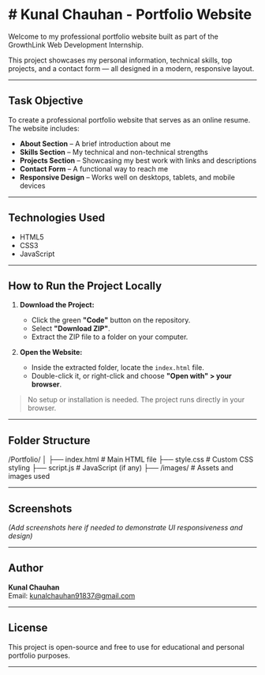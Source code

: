 # # Kunal Chauhan - Portfolio Website

Welcome to my professional portfolio website built as part of the GrowthLink Web Development Internship.

This project showcases my personal information, technical skills, top projects, and a contact form — all designed in a modern, responsive layout.

---

## Task Objective

To create a professional portfolio website that serves as an online resume. The website includes:

- **About Section** – A brief introduction about me
- **Skills Section** – My technical and non-technical strengths
- **Projects Section** – Showcasing my best work with links and descriptions
- **Contact Form** – A functional way to reach me
- **Responsive Design** – Works well on desktops, tablets, and mobile devices

---

## Technologies Used

- HTML5  
- CSS3  
- JavaScript

---

## How to Run the Project Locally

1. **Download the Project:**
   - Click the green **"Code"** button on the repository.
   - Select **"Download ZIP"**.
   - Extract the ZIP file to a folder on your computer.

2. **Open the Website:**
   - Inside the extracted folder, locate the `index.html` file.
   - Double-click it, or right-click and choose **"Open with" > your browser**.

> No setup or installation is needed. The project runs directly in your browser.

---

## Folder Structure

/Portfolio/ │ ├── index.html          # Main HTML file ├── style.css           # Custom CSS styling ├── script.js           # JavaScript (if any) ├── /images/            # Assets and images used

---

## Screenshots

*(Add screenshots here if needed to demonstrate UI responsiveness and design)*

---

## Author

**Kunal Chauhan**  
Email: kunalchauhan91837@gmail.com

---

## License

This project is open-source and free to use for educational and personal portfolio purposes.


---
